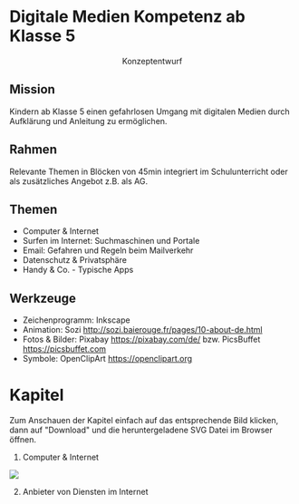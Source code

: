 # Digitale Medien Kompetenz ab Klasse 5
<center>Konzeptentwurf</center>

## Mission
Kindern ab Klasse 5 einen gefahrlosen Umgang mit digitalen Medien durch Aufklärung und Anleitung zu ermöglichen.

## Rahmen
Relevante Themen in Blöcken von 45min integriert im Schulunterricht oder als zusätzliches Angebot z.B. als AG.

## Themen
* Computer & Internet
* Surfen im Internet: Suchmaschinen und Portale
* Email: Gefahren und Regeln beim Mailverkehr
* Datenschutz & Privatsphäre
* Handy & Co. - Typische Apps


## Werkzeuge
* Zeichenprogramm: Inkscape
* Animation: Sozi http://sozi.baierouge.fr/pages/10-about-de.html
* Fotos & Bilder: Pixabay https://pixabay.com/de/ bzw. PicsBuffet https://picsbuffet.com
* Symbole: OpenClipArt https://openclipart.org


# Kapitel
Zum Anschauen der Kapitel einfach auf das entsprechende Bild klicken, dann auf "Download" und die heruntergeladene SVG Datei im Browser öffnen.

1. Computer & Internet

<img src="./1_-_Computer_und_Internet.svg">

2. Anbieter von Diensten im Internet
